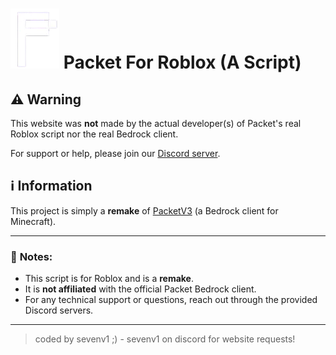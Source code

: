 # ![Logo](src/assets/logo.png) Packet For Roblox (A Script)

## ⚠️ **Warning**

This website was **not** made by the actual developer(s) of Packet's real Roblox script nor the real Bedrock client.

For support or help, please join our [Discord server](https://discord.gg/render).

## ℹ️ **Information**

This project is simply a **remake** of [PacketV3](https://discord.gg/packetv3) (a Bedrock client for Minecraft).

---

### 📜 **Notes:**
- This script is for Roblox and is a **remake**.
- It is **not affiliated** with the official Packet Bedrock client.
- For any technical support or questions, reach out through the provided Discord servers.

---

> coded by sevenv1 ;) - sevenv1 on discord for website requests!
